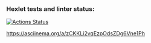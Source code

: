 ### Hexlet tests and linter status:
[![Actions Status](https://github.com/EsnyE/python-project-49/actions/workflows/hexlet-check.yml/badge.svg)](https://github.com/EsnyE/python-project-49/actions)

https://asciinema.org/a/zCKKLi2vqEzpOdsZDg6Vne1Ph